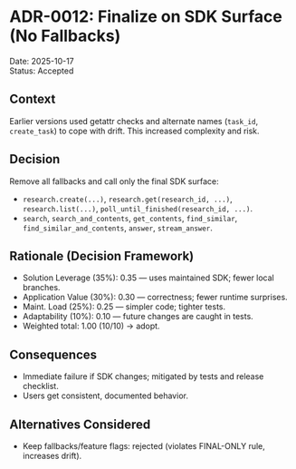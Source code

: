 # ADR-0012: Finalize on SDK Surface (No Fallbacks)

Date: 2025-10-17  
Status: Accepted

## Context

Earlier versions used getattr checks and alternate names (`task_id`, `create_task`) to cope with drift. This increased complexity and risk.

## Decision

Remove all fallbacks and call only the final SDK surface:

- `research.create(...)`, `research.get(research_id, ...)`, `research.list(...)`, `poll_until_finished(research_id, ...)`.
- `search`, `search_and_contents`, `get_contents`, `find_similar`, `find_similar_and_contents`, `answer`, `stream_answer`.

## Rationale (Decision Framework)

- Solution Leverage (35%): 0.35 — uses maintained SDK; fewer local branches.  
- Application Value (30%): 0.30 — correctness; fewer runtime surprises.  
- Maint. Load (25%): 0.25 — simpler code; tighter tests.  
- Adaptability (10%): 0.10 — future changes are caught in tests.  
- Weighted total: 1.00 (10/10) → adopt.

## Consequences

- Immediate failure if SDK changes; mitigated by tests and release checklist.  
- Users get consistent, documented behavior.

## Alternatives Considered

- Keep fallbacks/feature flags: rejected (violates FINAL-ONLY rule, increases drift).

